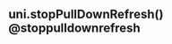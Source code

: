 ## uni.stopPullDownRefresh() @stoppulldownrefresh

<!-- UTSAPIJSON.pull-down-refresh.description -->

<!-- UTSAPIJSON.pull-down-refresh.param -->

<!-- UTSAPIJSON.pull-down-refresh.returnValue -->

<!-- UTSAPIJSON.pull-down-refresh.compatibility -->

<!-- UTSAPIJSON.pull-down-refresh.tutorial -->

<!-- UTSAPIJSON.general_type.name -->

<!-- UTSAPIJSON.general_type.param -->